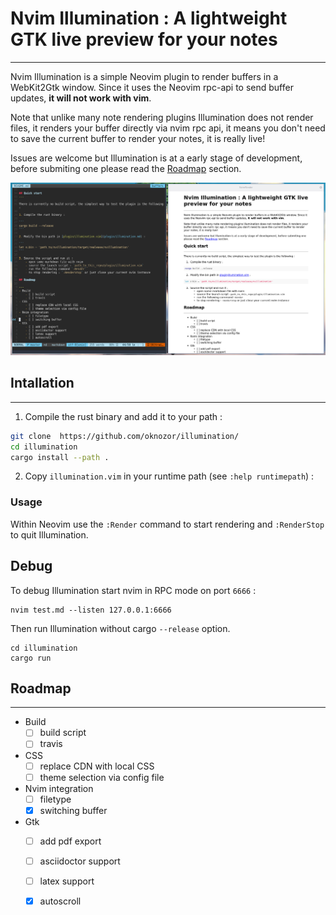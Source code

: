# Nvim Illumination : A lightweight GTK live preview for your notes
---

Nvim Illumination is a simple Neovim plugin to render buffers in a WebKit2Gtk window. Since it uses the Neovim rpc-api to send buffer updates, **it will not work with vim**.

Note that unlike many note rendering plugins Illumination does not render files, it renders your buffer directly via nvim rpc api, it means you don't need to save the current buffer to render your notes, it is really live!  

Issues are welcome but Illumination is at a early stage of development, before submiting one please read the [Roadmap](#roadmap) section.  

![example screenshot](screenshots/demo.png)

## Intallation
---

1. Compile the rust binary and add it to your path : 

```sh 
git clone  https://github.com/oknozor/illumination/ 
cd illumination
cargo install --path .
```

2. Copy `illumination.vim` in your runtime path (see `:help runtimepath`) :

### Usage

Within Neovim use the `:Render` command to start rendering and `:RenderStop` to quit Illumination.

## Debug

To debug Illumination start nvim in RPC mode on port `6666` : 

```
nvim test.md --listen 127.0.0.1:6666
```

Then run Illumination without cargo `--release` option. 

```
cd illumination
cargo run 
```

## Roadmap

---
- Build
    - [ ] build script
    - [ ] travis
- CSS
    - [ ] replace CDN with local CSS  
    - [ ] theme selection via config file
- Nvim integration
    - [ ] filetype 
    - [x] switching buffer
- Gtk
    - [ ] add pdf export
    - [ ] asciidoctor support
    - [ ] latex support
    - [x] autoscroll

